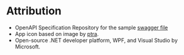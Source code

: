 # Attribution

- OpenAPI Specification Repository for the sample [swagger file](https://github.com/OAI/OpenAPI-Specification/blob/main/examples/v2.0/json/petstore-simple.json)
- App icon based on image by [ptra](https://pixabay.com/users/ptra-359668/).
- Open-source .NET developer platform, WPF, and Visual Studio by Microsoft.